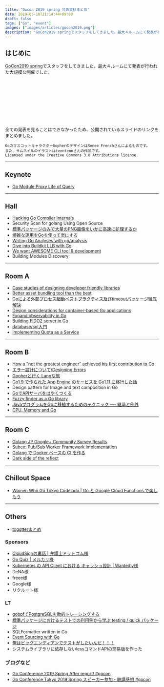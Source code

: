 ```yaml
---
title: "Gocon 2019 spring 発表資料まとめ"
date: 2019-05-18T21:14:44+09:00
draft: false
tags: ["Go", "event"]
images: ["images/articles/gocon2019.png"]
description: "GoCon2019 springでスタッフをしてきました。最大４ルームにて発表が行われた大規模な開催でした。全ての発表を見ることはできなかったため、公開されているスライドのリンクをまとめました。"
---
```

## はじめに
[GoCon2019 spring](https://gocon.jp)でスタッフをしてきました。最大４ルームにて発表が行われた大規模な開催でした。

<div class="iframely-embed"><div class="iframely-responsive" style="height: 140px; padding-bottom: 0;"><a href="https://gocon.connpass.com/event/124530/" data-iframely-url="//cdn.iframe.ly/api/iframe?url=https%3A%2F%2Fgocon.connpass.com%2Fevent%2F124530%2F&key=2621d5600f6d423389afec325dbfc63d&iframe=card-small"></a></div></div><script async src="//cdn.iframe.ly/embed.js" charset="utf-8"></script>

全ての発表を見ることはできなかったため、公開されているスライドのリンクをまとめました。

```
GoのマスコットキャラクターGopherのデザインはRenee Frenchさんによるものです。
また、サムネイルのイラストはtenntennさんの作品です。
Licensed under the Creative Commons 3.0 Attributions license.
```

***

## Keynote
- [Go Module Proxy Life of Query](https://github.com/katiehockman/puppies/blob/master/presentation_slides.pdf)

***

## Hall
- [Hacking Go Compiler Internals](https://speakerdeck.com/moriyoshi/hacking-go-compiler-internals-2nd-season)
- Security Scan for golang Using Open Source
- [標準パッケージのみで大量のPNG画像をいかに高速に処理するか](https://go-talks.appspot.com/github.com/cia-rana/go-png-bench/doc/slide/gocon2019.slide#1)
- [煩雑な運用をGoを使って楽にする](https://speakerdeck.com/konboi/go-conference-2019-spring)
- [Writing Go Analyses with go/analysis](https://github.com/matloob/analysistalk/blob/master/presentations/tokyo.key)
- [Dive into Buildkit LLB with Go](https://speakerdeck.com/po3rin/dive-into-buildkit-llb-with-go)
- [We want AWESOME CLI tool & development](https://speakerdeck.com/micnncim/we-want-awesome-cli-tool-and-development)
- Building Modules Discovery

***

## Room A
- [Case studies of designing developer friendly libraries](https://speakerdeck.com/izumin5210/case-studies-of-designing-developer-friendly-libraries-number-gocon)
- [Better asset bundling tool than the best](https://docs.google.com/presentation/d/1_FfMqmcrfPGNTGeo6okTwC08742H19XVpnm9l98KvSc/edit#slide=id.g33148270ac_0_143)
- [Goによる外部プロセス起動ベストプラクティス及びtimeoutパッケージ徹底解決](http://songmu.github.io/slides/gocon2019-spring/#0)
- [Design considerations for container-based Go applications](https://speakerdeck.com/hgsgtk/design-considerations-for-container-based-go-application)
- [Expand observability in Go](https://docs.google.com/presentation/d/e/2PACX-1vRiua4UZzSEGuS-IIHLjwEA9VpQda8eo_z59AYSd5z8oFm7t5cjM6Jrxh3XqMLjQ6dM13WBtUd7IEH7/pub?slide=id.g405a9dc47b_0_0)
- [Building FIDO2 server in Go](https://speakerdeck.com/mururu/building-fido2-server-in-go)
- [database/sql入門](https://speakerdeck.com/budougumi0617/introduction-database-sql)
- [Implementing Quota as a Service](https://speakerdeck.com/nasa9084/implementing-quota-as-a-service)

***

## Room B
- [How a "not the greatest engineer" achieved his first contribution to Go](https://speakerdeck.com/yotak/how-a-not-the-greatest-engineer-became-a-go-contributor)
- [エラー設計について/Designing Errors](https://docs.google.com/presentation/d/1JIdZ4IVW2D3kEFUtWSvHNes3r3ykojGuUAQAnhmEVs0/edit)
- [Gopherと行く Langな旅](https://yooappn.github.io/talks/gocon-2019-spring/index.html#1)
- [Go1.9 で作られた App Engine のサービスを Go1.11 に移行した話](https://speakerdeck.com/emahiro/go-conference-2019-spring-go1-dot-9-to-go1-dot-11)
- Design pattern for Image and text composition in Go
- [GoでAPIサーバをはやくつくる](https://speakerdeck.com/juntaki/godeapisabawohayakutukuru)
- [Fuzzy finder as a Go library](https://speakerdeck.com/ktr_0731/fuzzy-finder-as-a-go-library)
- [JavaプログラムをGoに移植するためのテクニック ―- 継承と例外](https://speakerdeck.com/makki_d/javapuroguramuwogoniyi-zhi-surutamefalsetekunituku-ji-cheng-toli-wai-fbed2363-bfcc-437e-afe9-c29adbbb18d7)
- [CPU, Memory and Go](https://speakerdeck.com/sonatard/cpu-memory-and-go)

***

## Room C
- [Golang JP Google+ Community Survey Results](https://talks.godoc.org/github.com/qt-luigi/talks/2019/survey-results.slide#1)
- [Subee: Pub/Sub Worker Framework Implementation](https://speakerdeck.com/hlts2/sub-worker-framework-implementation)
- [Golang で Docker ベースの CI を作る](https://speakerdeck.com/duck8823/golangdedockerbesufalseciwozuo-ru)
- [Dark side of the reflect](https://www.slideshare.net/sairoutine/dark-side-of-the-reflect-146395066)

***

## Chillout Space
- [Women Who Go Tokyo Codelado | Go と Google Cloud Functions で楽しもう](https://womenwhogotokyo.github.io/codelab/google-cloud-functions-go/#2)

***

## Others
- [toggtterまとめ](https://togetter.com/li/1356331)

### Sponsors
- [CloudSignの裏話 | 弁護士ドットコム様](https://speakerdeck.com/koichiwada/inside-story-of-cloudsign)
- [Go Quiz | メルカリ様](https://docs.google.com/presentation/d/1wp1odSpNmYmFkdYVk-Xn6M5ipbXcOi0cxMiI3ujKa6U/edit)
- [Kubernetes の API Client における キャッシュ設計 | Wantedly様](https://speakerdeck.com/unblee/cache-design-in-kubernetes-api-client)
- DeNA様
- freee様
- Google様
- リクルート様

### LT
- [gobpfでPostgreSQLを動的トレーシングする](https://docs.google.com/presentation/d/1yR6H2gJbUA0F7nQe6dZk9MJjEPIzmDlFk5_sVGS2wQw/edit#slide=id.p1)
- [標準パッケージにおけるテストでの利用例から学ぶ testing / quick パッケージ](https://speakerdeck.com/yusukehosonuma/golang-testing-quick)
- SQLFormatter written in Go
- [Event Sourcing with Go](https://docs.google.com/presentation/d/16s8bynqiupbB_n-KVjvA0Biy3mgatN3KSg4shyJ_C6A/edit)
- [俺はビッグエンディアンでテストがしたいんだ！！！](https://docs.google.com/presentation/d/1RWbGPNlMUlSW98pUVn5GNaWgoaON481mnGJft47pEKU/edit)
- システムライブラリに依存しないlessコマンドAPIの簡易版を作った

### ブログなど
- [Go Conference 2019 Spring After report! #gocon
](https://www.wantedly.com/companies/wantedly/post_articles/169350)
- [Go Conference Tokyo 2019 Spring スピーカー参加・聴講感想 #gocon](https://khigashigashi.hatenablog.com/entry/2019/05/18/162918)
